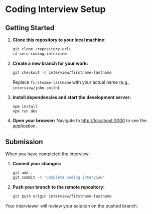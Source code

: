 # Coding Interview Setup

## Getting Started

1. **Clone this repository to your local machine:**
   ```bash
   git clone <repository-url>
   cd sero-coding-interview
   ```

2. **Create a new branch for your work:**
   ```bash
   git checkout -b interview/firstname-lastname
   ```
   Replace `firstname-lastname` with your actual name (e.g., `interview/john-smith`)

3. **Install dependencies and start the development server:**
   ```bash
   npm install
   npm run dev
   ```

4. **Open your browser:**
   Navigate to [http://localhost:3000](http://localhost:3000) to see the application.

## Submission

When you have completed the interview:

1. **Commit your changes:**
   ```bash
   git add .
   git commit -m "Complete coding interview"
   ```

2. **Push your branch to the remote repository:**
   ```bash
   git push origin interview/firstname-lastname
   ```

Your interviewer will review your solution on the pushed branch.
